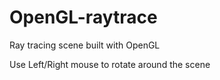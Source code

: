 # OpenGL-raytrace
Ray tracing scene built with OpenGL

Use Left/Right mouse to rotate around the scene
